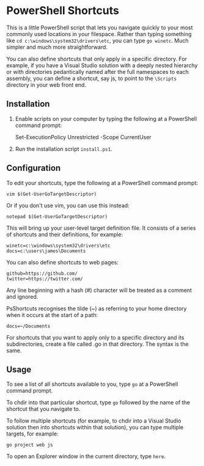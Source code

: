PowerShell Shortcuts
====================

This is a little PowerShell script that lets you navigate quickly to your
most commonly used locations in your filespace. Rather than typing something
like `cd c:\windows\system32\drivers\etc`, you can type `go winetc`. Much
simpler and much more straightforward.

You can also define shortcuts that only apply in a specific directory. For
example, if you have a Visual Studio solution with a deeply nested hierarchy
or with directories pedantically named after the full namespaces to each assembly,
you can define a shortcut, say js, to point to the `\Scripts` directory in your
web front end.

Installation
------------
 1. Enable scripts on your computer by typing the following at a PowerShell
    command prompt:

    Set-ExecutionPolicy Unrestricted -Scope CurrentUser

 2. Run the installation script `install.ps1`.

Configuration
-------------
To edit your shortcuts, type the following at a PowerShell command prompt:

    vim $(Get-UserGoTargetDescriptor)

Or if you don't use vim, you can use this instead:

    notepad $(Get-UserGoTargetDescriptor)

This will bring up your user-level target definition file. It consists of
a series of shortcuts and their definitions, for example:

    winetc=c:\windows\system32\drivers\etc
    docs=c:\users\james\Documents

You can also define shortcuts to web pages:

    github=https://github.com/
    twitter=https://twitter.com/

Any line beginning with a hash (#) character will be treated as a comment
and ignored.

PsShortcuts recognises the tilde (~) as referring to your home directory
when it occurs at the start of a path:

    docs=~/Documents

For shortcuts that you want to apply only to a specific directory and its
subdirectories, create a file called .go in that directory. The syntax is
the same.

Usage
-----
To see a list of all shortcuts available to you, type `go` at a PowerShell
command prompt.

To chdir into that particular shortcut, type `go` followed by the name of
the shortcut that you navigate to.

To follow multiple shortcuts (for example, to chdir into a Visual Studio
solution then into shortcuts within that solution), you can type multiple
targets, for example:

    go project web js

To open an Explorer window in the current directory, type `here`.
